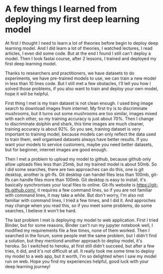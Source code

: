 # A few things I learned from deploying my first deep learning model

At first I thought I need to learn a lot of theories before begin to deploy deep learning model. And I did learn a lot of theories, I watched lectures, I read articles, I even did some code. But at the end I found I still can't deploy a model. Then I took fastai course, after 2 lessons, I trained and deployed my first deep learning model.

Thanks to researchers and practitioners, we have datasets to do experiments, we have pre-trained models to use, we can train a new model in less than 10 lines code. But I still met a few obstacles, I'll tell you how I solved those problems, if you also want to train and deploy your own model, hope it will be helpful.

First thing I met is my train dataset is not clean enough. I used bing image search to download images from internet. My first try is to discriminate mushrooms, but it turns out some mushrooms are too similar, images mixed with each other, so my training accuracy is just about 70%. Then I change to discriminate dolphin and shark, this time images are much cleaner, training accuracy is about 92%. So you see, training dataset is very important to training model, because models can only reflect the data used to train them, well organised datasets always have better results. If you want your models to service customers, maybe you need better datasets, but for beginner, internet images are good enough.

Then I met a problem to upload my model to github, because github only allow uploads files less than 25mb, but my trained model is about 50mb. So I did some searches, there are two approaches can do this, one is git desktop, another is git-lfs. Git desktop can handel files less than 100mb, git-lfs can handle files more than 100mb. Git desktop is easy to install, it's basically synchronises your local files to online. Git-lfs website is https://git-lfs.github.com/, it requires a few command lines, so if you are not familiar with command lines, it may take a while. But don't worry, I'm also not familiar with command lines, I tried a few times, and I did it. And approches may change when you read this, so if you meet some problems, do some searches, I believe it won't be hard.

The last problem I met is deploying my model to web application. First I tried Binder, but for some reasons, Binder can't run my jupyter notebook well, I modified my requirements file a few times, none of them worked. Then I searched in the forum, some people met the same problem, but I didn't find a solution, but they mentiond another approach to deploy model, it's heroku. So I switched to heroku, at first still didn't succeed, but after a few tries, it did, and it's not difficult at all. It really took me some time to deploy my model to a web app, but it worth, I'm so delighted when I saw my model run on web. Hope you find my experiences helpful, good luck with your deep learning journey!
